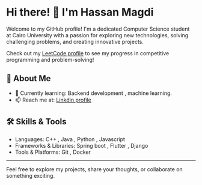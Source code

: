 # Hi there! 👋 I'm Hassan Magdi

Welcome to my GitHub profile! I'm a dedicated Computer Science student at Cairo University with a passion for exploring new technologies, solving challenging problems, and creating innovative projects.  
  
Check out my [LeetCode profile]([https://leetcode.com/your_username/](https://leetcode.com/u/hassan_9066/)) to see my progress in competitive programming and problem-solving!
## 🚀 About Me  
- 🌱 Currently learning: Backend development , machine learning.
- 📫 Reach me at: [Linkdin profile](https://www.linkedin.com/in/hassan-magdi-62b5a6240/)

## 🛠️ Skills & Tools  
- Languages: C++ , Java , Python , Javascript
- Frameworks & Libraries: Spring boot , Flutter , Django
- Tools & Platforms: Git , Docker


---

Feel free to explore my projects, share your thoughts, or collaborate on something exciting.

<!---
hassan1876/hassan1876 is a ✨ special ✨ repository because its `README.md` (this file) appears on your GitHub profile.
You can click the Preview link to take a look at your changes.
--->

